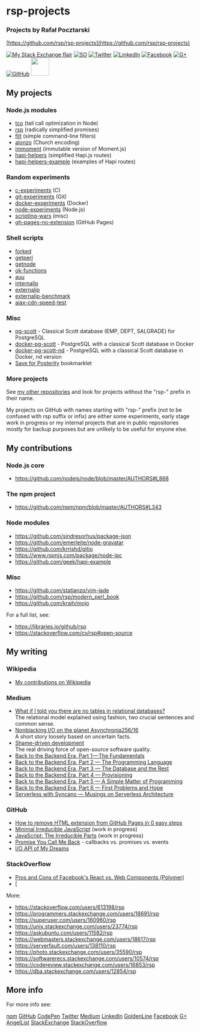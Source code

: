 rsp-projects
============

### Projects by Rafał Pocztarski

[https://github.com/rsp/rsp-projects](https://github.com/rsp/rsp-projects)

[![My Stack Exchange flair](https://stackexchange.com/users/flair/303952.png)](https://stackexchange.com/users/303952/rsp) [![SO](https://cdnjs.cloudflare.com/ajax/libs/webicons/2.0.0/webicons/webicon-stackoverflow.png)](https://stackoverflow.com/users/613198) [![Twitter](https://cdnjs.cloudflare.com/ajax/libs/webicons/2.0.0/webicons/webicon-twitter.png)](https://twitter.com/pocztarski) [![LinkedIn](https://cdnjs.cloudflare.com/ajax/libs/webicons/2.0.0/webicons/webicon-linkedin.png)](https://www.linkedin.com/in/pocztarski) [![Facebook](https://cdnjs.cloudflare.com/ajax/libs/webicons/2.0.0/webicons/webicon-facebook.png)](https://www.facebook.com/pocztarski) [![G+](https://cdnjs.cloudflare.com/ajax/libs/webicons/2.0.0/webicons/webicon-googleplus.png)](https://plus.google.com/106457556668508404492/about) [![GitHub](https://cdnjs.cloudflare.com/ajax/libs/webicons/2.0.0/webicons/webicon-github.png)](https://github.com/rsp) [<img src="https://www.npmjs.com/static/images/touch-icons/apple-touch-icon-180x180.png" width="48" height="48"> ](https://www.npmjs.com/~rsp)

My projects
-----------

### Node.js modules

* [tco](https://github.com/rsp/node-tco) (tail call optimization in Node)
* [rsp](https://github.com/rsp/node-rsp) (radically simplified promises)
* [filt](https://github.com/rsp/node-filt) (simple command-line filters)
* [alonzo](https://github.com/rsp/node-alonzo) (Church encoding)
* [immoment](https://github.com/rsp/node-immoment) (immutable version of Moment.js)
* [hapi-helpers](https://github.com/rsp/node-hapi-helpers) (simplified Hapi.js routes)
* [hapi-helpers-example](https://github.com/rsp/hapi-helpers-example) (examples of Hapi routes)

### Random experiments

* [c-experiments](https://github.com/rsp/c-experiments) (C)
* [git-experiments](https://github.com/rsp/git-experiments) (Git)
* [docker-experiments](https://github.com/rsp/docker-experiments) (Docker)
* [node-experiments](https://github.com/rsp/node-experiments) (Node.js)
* [scripting-wars](https://github.com/rsp/scripting-wars) (misc)
* [gh-pages-no-extension](https://github.com/rsp/gh-pages-no-extension) (GitHub Pages)

### Shell scripts

* [forked](https://github.com/rsp/forked)
* [getperl](https://github.com/rsp/getperl)
* [getnode](https://github.com/rsp/getnode)
* [ok-functions](https://github.com/rsp/scripts/blob/master/ok-functions.md)
* [auu](https://github.com/rsp/scripts/blob/master/auu.md)
* [internalip](https://github.com/rsp/scripts/blob/master/internalip.md)
* [externalip](https://github.com/rsp/scripts/blob/master/externalip.md)
* [externalip-benchmark](https://github.com/rsp/scripts/blob/master/externalip-benchmark.md)
* [ajax-cdn-speed-test](https://github.com/rsp/ajax-cdn-speed-test)

### Misc

* [pg-scott](https://github.com/rsp/pg-scott) - Classical Scott database (EMP, DEPT, SALGRADE) for PostgreSQL
* [docker-pg-scott](https://github.com/rsp/docker-pg-scott) - PostgreSQL with a classical Scott database in Docker
* [docker-pg-scott-nd](https://github.com/rsp/docker-pg-scott-nd) - PostgreSQL with a classical Scott database in Docker, nd version
* [Save for Posterity](https://rsp.github.io/save-for-posterity/) bookmarklet

### More projects

See [my other repositories](https://github.com/rsp?tab=repositories)
and look for projects without the "rsp-" prefix in their name.

My projects on GitHub with names starting with "rsp-" prefix
(not to be confused with rsp suffix or infix)
are either some experiments, early stage work in progress or
my internal projects that are in public repositories mostly
for backup purposes but are unlikely to be useful for enyone else.

My contributions
----------------

### Node.js core

* https://github.com/nodejs/node/blob/master/AUTHORS#L868

### The npm project

* https://github.com/npm/npm/blob/master/AUTHORS#L343

### Node modules

* https://github.com/sindresorhus/package-json
* https://github.com/emerleite/node-gravatar
* https://github.com/krrishd/gitio
* https://www.npmjs.com/package/node-ipc
* https://github.com/geek/hapi-example

### Misc

* https://github.com/statianzo/vim-jade
* https://github.com/rsp/modern_perl_book
* https://github.com/kraih/mojo

For a full list, see:

* https://libraries.io/github/rsp
* https://stackoverflow.com/cv/rsp#open-source

My writing
----------

### Wikipedia

* [My contributions on Wikipedia](https://en.wikipedia.org/w/index.php?title=Special:Contributions/rfl&offset=&limit=500&target=Rfl)

### Medium

* [What if I told you there are no tables in relational databases?](https://medium.com/@pocztarski/what-if-i-told-you-there-are-no-tables-in-relational-databases-13d31a2f9677)<br/>The relational model explained using fashion, two crucial sentences and common sense.
* [Nonblacking I/O on the planet Asynchronia256/16](https://medium.com/@pocztarski/nonblacking-i-o-on-the-planet-asyncronia256-16-94df0af04ddc)<br/>A short story loosely based on uncertain facts.
* [Shame-driven development](https://medium.com/@pocztarski/shame-driven-development-4545fae46fd)<br/>The real driving force of open-source software quality.
* [Back to the Backend Era, Part 1 — The Fundamentals](https://medium.com/serverless-with-syncano/back-to-the-backend-era-96c49b7ee928)
* [Back to the Backend Era, Part 2 — The Programming Language](https://medium.com/serverless-with-syncano/back-to-the-backend-era-part-2-5b23464a259f)
* [Back to the Backend Era, Part 3 — The Database and the Rest](https://medium.com/serverless-with-syncano/back-to-the-backend-era-part-3-7363af96b201)
* [Back to the Backend Era, Part 4 — Provisioning](https://medium.com/serverless-with-syncano/back-to-the-backend-era-part-4-e948a6fc8bd3)
* [Back to the Backend Era, Part 5 — A Simple Matter of Programming](https://medium.com/serverless-with-syncano/back-to-the-backend-era-part-5-f2c52479a532)
* [Back to the Backend Era, Part 6 — First Problems and Hope](https://medium.com/serverless-with-syncano/back-to-the-backend-era-part-6-11f290e59587)
* [Serverless with Syncano — Musings on Serverless Architecture](https://medium.com/serverless-with-syncano)

### GitHub

* [How to remove HTML extension from GitHub Pages in 0 easy steps](https://rsp.github.io/gh-pages-no-extension/)
* [Minimal Irreducible JavaScript](https://github.com/rsp/node-mijs) (work in progress)
* [JavaScript: The Irreducible Parts](https://github.com/rsp/jstip) (work in progress)
* [Promise You Call Me Back](https://gist.github.com/rsp/80f9f72acf95e8d53da7) - callbacks vs. promises vs. events
* [I/O API of My Dreams](https://gist.github.com/rsp/008fc3d761ccb16086d0)


### StackOverflow

* [Pros and Cons of Facebook's React vs. Web Components (Polymer)](https://programmers.stackexchange.com/questions/225400/pros-and-cons-of-facebooks-react-vs-web-components-polymer/237762#237762)
* [

More:

* https://stackoverflow.com/users/613198/rsp
* https://programmers.stackexchange.com/users/18691/rsp
* https://superuser.com/users/160960/rsp
* https://unix.stackexchange.com/users/23774/rsp
* https://askubuntu.com/users/11582/rsp
* https://webmasters.stackexchange.com/users/18617/rsp
* https://serverfault.com/users/138110/rsp
* https://photo.stackexchange.com/users/35590/rsp
* https://softwarerecs.stackexchange.com/users/10574/rsp
* https://codereview.stackexchange.com/users/16853/rsp
* https://dba.stackexchange.com/users/12854/rsp

More info
---------

For more info see:

[npm](https://www.npmjs.com/~rsp)
[GitHub](https://github.com/rsp)
[CodePen](https://codepen.io/rsp/)
[Twitter](https://twitter.com/pocztarski)
[Medium](https://medium.com/@pocztarski)
[LinkedIn](https://www.linkedin.com/in/pocztarski)
[GoldenLine](https://www.goldenline.pl/rafal-pocztarski/)
[Facebook](https://www.facebook.com/pocztarski)
[G+](https://plus.google.com/106457556668508404492)
[AngelList](https://angel.co/pocztarski)
[StackExchange](https://stackexchange.com/users/303952/rsp)
[StackOverflow](https://stackoverflow.com/users/613198/rsp)
